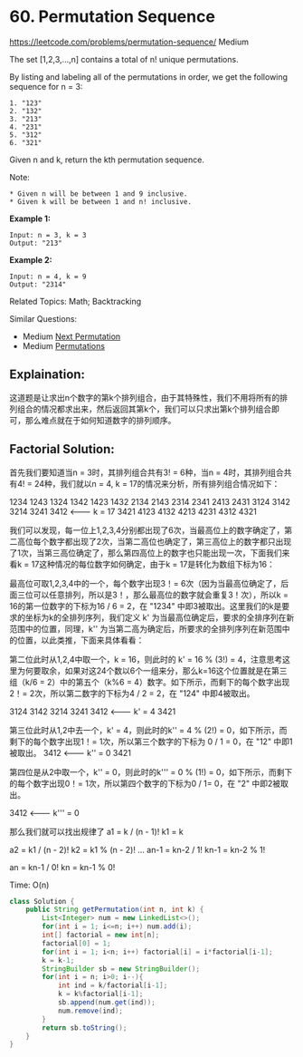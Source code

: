 # 60. Permutation Sequence
<https://leetcode.com/problems/permutation-sequence/>
Medium

The set [1,2,3,...,n] contains a total of n! unique permutations.

By listing and labeling all of the permutations in order, we get the following sequence for n = 3:

    1. "123"
    2. "132"
    3. "213"
    4. "231"
    5. "312"
    6. "321"

Given n and k, return the kth permutation sequence.

Note:

    * Given n will be between 1 and 9 inclusive.
    * Given k will be between 1 and n! inclusive.

**Example 1:**

    Input: n = 3, k = 3
    Output: "213"

**Example 2:**

    Input: n = 4, k = 9
    Output: "2314"

Related Topics: Math; Backtracking

Similar Questions: 
* Medium [Next Permutation](https://leetcode.com/problems/next-permutation/)
* Medium [Permutations](https://leetcode.com/problems/permutations/)

## Explaination: 
这道题是让求出n个数字的第k个排列组合，由于其特殊性，我们不用将所有的排列组合的情况都求出来，然后返回其第k个，我们可以只求出第k个排列组合即可，那么难点就在于如何知道数字的排列顺序。


## Factorial Solution:  
首先我们要知道当n = 3时，其排列组合共有3! = 6种，当n = 4时，其排列组合共有4! = 24种，我们就以n = 4, k = 17的情况来分析，所有排列组合情况如下：

1234
1243
1324
1342
1423
1432
2134
2143
2314
2341
2413
2431
3124
3142
3214
3241
3412 <--- k = 17
3421
4123
4132
4213
4231
4312
4321

我们可以发现，每一位上1,2,3,4分别都出现了6次，当最高位上的数字确定了，第二高位每个数字都出现了2次，当第二高位也确定了，第三高位上的数字都只出现了1次，当第三高位确定了，那么第四高位上的数字也只能出现一次，下面我们来看k = 17这种情况的每位数字如何确定，由于k = 17是转化为数组下标为16：

最高位可取1,2,3,4中的一个，每个数字出现3！= 6次（因为当最高位确定了，后面三位可以任意排列，所以是3！，那么最高位的数字就会重复3！次），所以k = 16的第一位数字的下标为16 / 6 = 2，在 "1234" 中即3被取出。这里我们的k是要求的坐标为k的全排列序列，我们定义 k' 为当最高位确定后，要求的全排序列在新范围中的位置，同理，k'' 为当第二高为确定后，所要求的全排列序列在新范围中的位置，以此类推，下面来具体看看：

第二位此时从1,2,4中取一个，k = 16，则此时的 k' = 16 % (3!) = 4，注意思考这里为何要取余，如果对这24个数以6个一组来分，那么k=16这个位置就是在第三组（k/6 = 2）中的第五个（k%6 = 4）数字。如下所示，而剩下的每个数字出现2！= 2次，所以第二数字的下标为4 / 2 = 2，在 "124" 中即4被取出。

3124
3142
3214
3241
3412 <--- k' = 4
3421

第三位此时从1,2中去一个，k' = 4，则此时的k'' = 4 % (2!) = 0，如下所示，而剩下的每个数字出现1！= 1次，所以第三个数字的下标为 0 / 1 = 0，在 "12" 中即1被取出。
3412 <--- k'' = 0
3421

第四位是从2中取一个，k'' = 0，则此时的k''' = 0 % (1!) = 0，如下所示，而剩下的每个数字出现0！= 1次，所以第四个数字的下标为0 / 1= 0，在 "2" 中即2被取出。

3412 <--- k''' = 0

那么我们就可以找出规律了
a1 = k / (n - 1)!
k1 = k

a2 = k1 / (n - 2)!
k2 = k1 % (n - 2)!
...
an-1 = kn-2 / 1!
kn-1 = kn-2 % 1!

an = kn-1 / 0!
kn = kn-1 % 0!

Time: O(n)

```java
class Solution {
    public String getPermutation(int n, int k) {
        List<Integer> num = new LinkedList<>();
        for(int i = 1; i<=n; i++) num.add(i);
        int[] factorial = new int[n];
        factorial[0] = 1;
        for(int i = 1; i<n; i++) factorial[i] = i*factorial[i-1];
        k = k-1;
        StringBuilder sb = new StringBuilder();
        for(int i = n; i>0; i--){
            int ind = k/factorial[i-1];
            k = k%factorial[i-1];
            sb.append(num.get(ind));
            num.remove(ind);
        }
        return sb.toString();
    }
}
```
